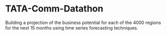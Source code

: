 # TATA-Comm-Datathon
Building a projection of the business potential for each of the 4000 regions for the next 15 months using time series forecasting techniques.
